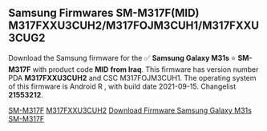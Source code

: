 <h2>Samsung Firmwares SM-M317F(MID) M317FXXU3CUH2/M317FOJM3CUH1/M317FXXU3CUG2</h2>
Download the Samsung firmware for the ✅ <strong>Samsung Galaxy M31s </strong> ⭐ <strong>SM-M317F</strong> with product code <strong>MID</strong> <strong> from Iraq</strong>. This firmware has version number PDA <strong>M317FXXU3CUH2</strong> and CSC M317FOJM3CUH1. The operating system of this firmware is Android R , with build date 2021-09-15. Changelist <strong>21553212</strong>.


[SM-M317F](https://samfirm.shop/samsung/model/SM-M317F)
[M317FXXU3CUH2](https://samfirm.shop/samsung/pda/M317FXXU3CUH2)
[Download Firmware Samsung Galaxy M31s SM-M317F](https://samfirm.shop/samsung/firmware/457250)
